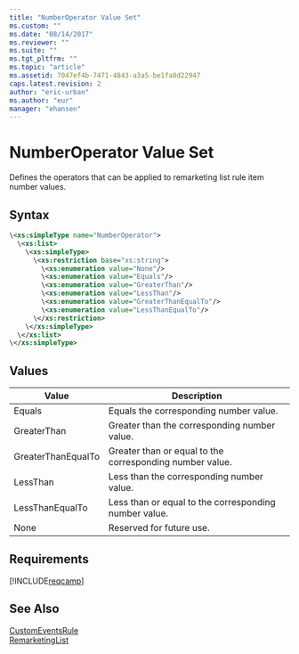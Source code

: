 ```yaml
---
title: "NumberOperator Value Set"
ms.custom: ""
ms.date: "08/14/2017"
ms.reviewer: ""
ms.suite: ""
ms.tgt_pltfrm: ""
ms.topic: "article"
ms.assetid: 7047ef4b-7471-4843-a3a5-be1fa8d22947
caps.latest.revision: 2
author: "eric-urban"
ms.author: "eur"
manager: "ehansen"
---
```

# NumberOperator Value Set
Defines the operators that can be applied to remarketing list rule item number values.

## Syntax

```xml
\<xs:simpleType name="NumberOperator">
  \<xs:list>
    \<xs:simpleType>
      \<xs:restriction base="xs:string">
        \<xs:enumeration value="None"/>
        \<xs:enumeration value="Equals"/>
        \<xs:enumeration value="GreaterThan"/>
        \<xs:enumeration value="LessThan"/>
        \<xs:enumeration value="GreaterThanEqualTo"/>
        \<xs:enumeration value="LessThanEqualTo"/>
      \</xs:restriction>
    \</xs:simpleType>
  \</xs:list>
\</xs:simpleType>
```

## Values

|Value|Description|
|---------|---------------|
|Equals|Equals the corresponding number value.|
|GreaterThan|Greater than the corresponding number value.|
|GreaterThanEqualTo|Greater than or equal to the corresponding number value.|
|LessThan|Less than the corresponding number value.|
|LessThanEqualTo|Less than or equal to the corresponding number value.|
|None|Reserved for future use.|

## Requirements
[!INCLUDE[reqcamp](../campaign-api/includes/reqcamp.md)]

## See Also
[CustomEventsRule](../campaign-api/customeventsrule-data-object.md)  
[RemarketingList](../campaign-api/remarketinglist-data-object.md)  